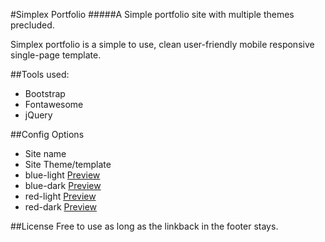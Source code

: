 #Simplex Portfolio
#####A Simple portfolio site with multiple themes precluded.

Simplex portfolio is a simple to use, clean user-friendly mobile responsive single-page template. 

##Tools used:
- Bootstrap
- Fontawesome
- jQuery

##Config Options 
- Site name
- Site Theme/template 
 - blue-light [Preview](https://projects.rexsdev.com/simplex-portfolio/simplex-blue-light/)
 - blue-dark [Preview](https://projects.rexsdev.com/simplex-portfolio/simplex-blue-dark/) 
 - red-light [Preview](https://projects.rexsdev.com/simplex-portfolio/simplex-red-light/) 
 - red-dark [Preview](https://projects.rexsdev.com/simplex-portfolio/simplex-red-dark/) 
 
##License
Free to use as long as the linkback in the footer stays. 
